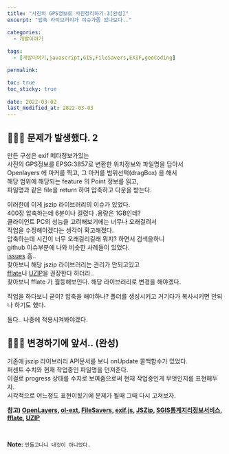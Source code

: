 ```yaml
---
title: "사진의 GPS정보로 사진정리하기-3[완성]"
excerpt: "압축 라이브러리가 이슈가좀 있나보다.."

categories:
  - 개발이야기
  
tags:
  - [개발이야기,javascript,GIS,FileSavers,EXIF,geoCoding]

permalink: 

toc: true
toc_sticky: true
 
date: 2022-03-02
last_modified_at: 2022-03-03
---
```


## 🤷🏻‍♀️ 문제가 발생했다. 2

만든 구성은 exif 메타정보가있는 <br>
사진의 GPS정보를 EPSG:3857로 변환한 위치정보와 파일명을 담아서<br>
Openlayers 에 마커를 찍고, 그 마커를 범위선택(dragBox) 을 해서<br>
해당 범위에 해당되는 feature 의 Point 정보를 읽고,<br>
파일명과 같은 file을 return 하여 압축하고 다운을 받는다.<br>

이러한데 이게 jszip 라이브러리의 이슈가 있었다.<br>
400장 압축하는데 6분이나 걸렸다 .용량은 1GB인데?<br>
클라이언트 PC의 성능을 고려해보기에는 너무나 오래걸려서 <br>
작업을 수정해야겠다는 생각이 확고해졌다.<br>
압축하는데 시간이 너무 오래걸리길래 뭐지? 하면서 검색을하니<br>
github 이슈부분에 나와 비슷한 사례들이 있었다.<br>
[issues](https://github.com/Stuk/jszip/issues/617) 흠..<br>
찾아보니 해당 jszip 라이브러리는 관리가 안되고있고<br>
[fflate](https://github.com/101arrowz/fflate)나 [UZIP](https://github.com/photopea/UZIP.js)을 권장한다 하더라..<br>
찾아보니 fflate 가 월등해보인다. 해당 라이브러리로 변경을 해야겠다.<br>

작업을 하다보니 굳이? 압축을 해야하나? 폴더를 생성시키고 거기다가 복사시키면 안되나 하기도 했다.<br>

둘다.. 나중에 적용시켜봐야겠다.


## 🤷🏻‍♀️ 변경하기에 앞서.. (완성)

기존에 jszip 라이브러리 API문서를 보니 onUpdate 콜백함수가 있었다.<br>
퍼센트 수치와 현재 작업중인 파일명을 던져준다. <br>
이걸로 progress 상태를 수치로 보여줌으로써 현재 작업중인게 무엇인지를 표현해두자. <br>
시각적으로 어느정도 표현이됬기에 문제가 될때 그때 다시 고쳐보자.



**참고) [OpenLayers](https://openlayers.org/), [ol-ext](https://viglino.github.io/ol-ext/), [FileSavers](https://github.com/eligrey/FileSaver.js), [exif.js](https://github.com/exif-js/exif-js), [JSZip](https://github.com/Stuk/jszip), [SGIS통계지리정보서비스](https://sgis.kostat.go.kr/), [fflate](https://github.com/101arrowz/fflate), [UZIP](https://github.com/photopea/UZIP.js)**

<br>



**Note:** `만들고나니 내것이 아니었다.` 